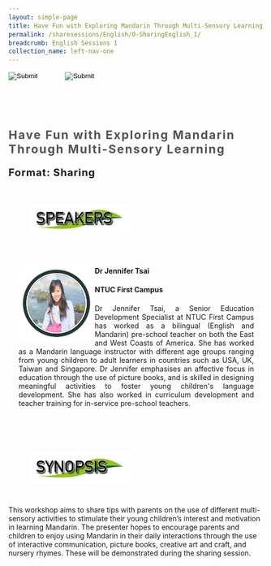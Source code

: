 ```yaml
---
layout: simple-page
title: Have Fun with Exploring Mandarin Through Multi-Sensory Learning
permalink: /sharesessions/English/0-SharingEnglish_1/
breadcrumb: English Sessions 1
collection_name: left-nav-one
---
```




<input type="image" name="btnBack" id="btnBack" onclick="goBack()" src="/images/btnBack.png" style="height:70px;">
<input type="image" name="btnRegister" id="btnRegister" src="/images/btnClosed.png"
    style="height:70px;padding-left: 50px;" />

<link href="/misc/bootstrap.min.css" rel="stylesheet" />
<link href="/misc/Site.css" rel="stylesheet" />
<style>
    .divSPMain {
        padding: 20px;
        padding-top: 20px;
        text-align: justify;
        border-radius: 20px;
    }
    .divSPInfo {
        padding-top: 1px;
    }
</style>
<script>
        function goBack() {
          window.history.back();
        }
        </script>
        
<div id="PanelSess">
    <div class="col-md-12" style="padding-top: 40px;">
        <b>
            <span id="lblTitle_EL" style="font-weight: bold; font-size: 23px; letter-spacing: 2px; color: #525252">
                Have Fun with Exploring Mandarin Through Multi-Sensory Learning</span></b>
    </div>
    <div class="col-md-12" style="padding-top: 10px;">
        <span id="lblTitle_OL" style="font-weight: bold; font-size: 20px; letter-spacing: 1px;">
        </span>
    </div>
    <div class="col-md-12" style="padding-top: 10px;">
        <span id="tblFormat" style="font-weight: bold; font-size: 20px; letter-spacing: 1px;"><b>Format:</b>
            Sharing</span>
    </div>
    <div class="row divSPMain">
        <h2 style="text-decoration: underline; padding-left: 20px;">
            <img src="/images/sessions/HDerSpeakers.png" style="height: 60px;width:199px;" /></h2>
        <div class="col-md-2">
        </div>
    </div>
    <div class="row divSPMain">
        <div class="col-md-2">
            <img id="RptSpeaker_Img_0" src="/images/sessions/E11.png" style="float: left; width: 150px;" />
        </div>
        <div class="divSPInfo col-md-10">
            <div class="col-md-12" style="font-weight: bold;">
                <span id="RptSpeaker_lblName_0">Dr Jennifer Tsai </span>
            </div>
            <div class="col-md-12" style="padding-top: 20px; font-weight: bold;">
                <span id="RptSpeaker_lblOrg_EL_0">NTUC First Campus</span>
            </div>
            <div class="col-md-12" style="font-weight: bold;">
                <span id="RptSpeaker_lblOrg_OL_0"></span>
            </div>
            <div class="col-md-12" style="padding-top: 20px;">
                <span id="RptSpeaker_Label1_0">Dr Jennifer Tsai, a Senior Education Development Specialist at NTUC First
                    Campus has worked as a bilingual (English and Mandarin) pre-school teacher on both the East and West
                    Coasts of America. She has worked as a Mandarin language instructor with different age groups
                    ranging from young children to adult learners in countries such as USA, UK, Taiwan and Singapore. Dr
                    Jennifer emphasises an affective focus in education through the use of picture books, and is skilled
                    in designing meaningful activities to foster young children's language development. She has also
                    worked in curriculum development and teacher training for in-service pre-school teachers.</span>
            </div>
            <div class="col-md-12" style="padding-top: 20px; font-size: 13px;">
                <span id="RptSpeaker_Label2_0"></span>
            </div>
        </div>
    </div>
    <div class="row divSPMain">
        <h2 style="text-decoration: underline; padding-left: 20px;">
            <img src="/images/sessions/HderSynopsis.png" style="height: 60px;width:199px;" /></h2>
        <div class="col-md-2">
        </div>
    </div>
    <div class="col-md-2">
    </div>
    <div class="divSPInfo col-md-10">
        <div class="col-md-12">
            <span id="lblSynosis_EL">This workshop aims to share tips with parents on the use of different multi-sensory
                activities to stimulate their young children’s interest and motivation in learning Mandarin. The
                presenter hopes to encourage parents and children to enjoy using Mandarin in their daily interactions
                through the use of interactive communication, picture books, creative art and craft, and nursery rhymes.
                These will be demonstrated during the sharing session. </span>
        </div>
        <div class="col-md-12" style="padding-top: 20px; font-size: 13px;">
            <span id="lblSynosis_OL"></span>
        </div>
    </div>

</div>
